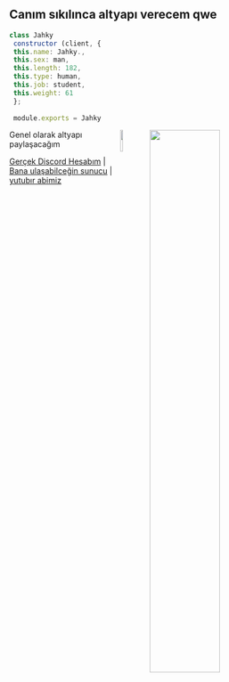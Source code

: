 <h2>Canım sıkılınca altyapı verecem qwe</h2>

```js
class Jahky
 constructor (client, {
 this.name: Jahky.,
 this.sex: man,
 this.length: 182,
 this.type: human,
 this.job: student,
 this.weight: 61
 };
 
 module.exports = Jahky
```

<img width="50%" align="right" src="https://github-readme-stats.vercel.app/api?username=jahkyxD&show_icons=true&hide_title=true&theme=merko">
<img width="10%" align="right" src="https://komarev.com/ghpvc/?username=jahkyxd&color=dc143c">

Genel olarak altyapı paylaşacağım

[Gerçek Discord Hesabım](https://discord.com/users/618444525727383592) | [Bana ulaşabilceğin sunucu](https://discord.gg/matthe) | [yutubır abimiz](https://www.youtube.com/channel/UCSbBwtkGguHo_4LVD0QMUyA)

